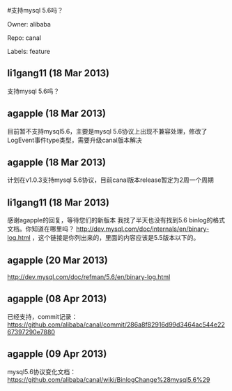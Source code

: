 #支持mysql 5.6吗？

Owner: alibaba

Repo: canal

Labels: feature 

## li1gang11 (18 Mar 2013)

支持mysql 5.6吗？


## agapple (18 Mar 2013)

目前暂不支持mysql5.6，主要是mysql 5.6协议上出现不兼容处理，修改了LogEvent事件type类型，需要升级canal版本解决


## agapple (18 Mar 2013)

计划在v1.0.3支持mysql 5.6协议，目前canal版本release暂定为2周一个周期


## li1gang11 (18 Mar 2013)

感谢agapple的回复，等待您们的新版本
我找了半天也没有找到5.6 binlog的格式文档。你知道在哪里吗？
http://dev.mysql.com/doc/internals/en/binary-log.html ，这个链接是你列出来的，里面的内容应该是5.5版本以下的。


## agapple (20 Mar 2013)

http://dev.mysql.com/doc/refman/5.6/en/binary-log.html


## agapple (08 Apr 2013)

已经支持，commit记录： https://github.com/alibaba/canal/commit/286a8f82916d99d3464ac544e2267397290e7880


## agapple (09 Apr 2013)

mysql5.6协议变化文档：https://github.com/alibaba/canal/wiki/BinlogChange%28mysql5.6%29


